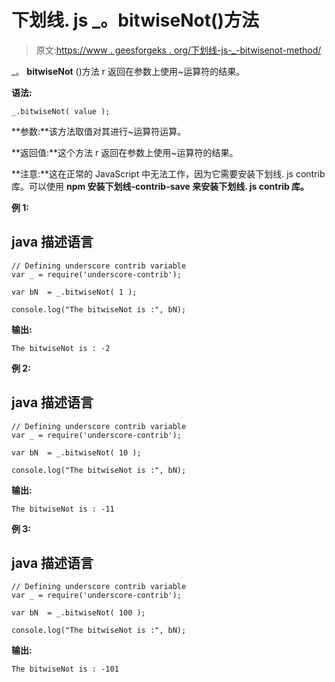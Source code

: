 # 下划线. js _。bitwiseNot()方法

> 原文:[https://www . geesforgeks . org/下划线-js-_-bitwisenot-method/](https://www.geeksforgeeks.org/underscore-js-_-bitwisenot-method/)

_。 **bitwiseNot** ()方法 r 返回在参数上使用~运算符的结果。

**语法:**

```
_.bitwiseNot( value );
```

**参数:**该方法取值对其进行~运算符运算。

**返回值:**这个方法 r 返回在参数上使用~运算符的结果。

**注意:**这在正常的 JavaScript 中无法工作，因为它需要安装下划线. js contrib 库。可以使用 **npm 安装下划线-contrib-save 来安装下划线. js contrib 库。**

**例 1:**

## java 描述语言

```
// Defining underscore contrib variable
var _ = require('underscore-contrib'); 

var bN  = _.bitwiseNot( 1 );

console.log("The bitwiseNot is :", bN);
```

**输出:**

```
The bitwiseNot is : -2
```

**例 2:**

## java 描述语言

```
// Defining underscore contrib variable
var _ = require('underscore-contrib'); 

var bN  = _.bitwiseNot( 10 );

console.log("The bitwiseNot is :", bN);
```

**输出:**

```
The bitwiseNot is : -11
```

**例 3:**

## java 描述语言

```
// Defining underscore contrib variable
var _ = require('underscore-contrib'); 

var bN  = _.bitwiseNot( 100 );

console.log("The bitwiseNot is :", bN);
```

**输出:**

```
The bitwiseNot is : -101
```